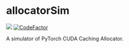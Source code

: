 # allocatorSim

[![](https://img.shields.io/badge/license-BSD--3--Clause-blue?logo=github)](https://github.com/Lin-Mao/allocatorSim/blob/main/LICENSE)
[![CodeFactor](https://www.codefactor.io/repository/github/lin-mao/allocatorsim/badge/main)](https://www.codefactor.io/repository/github/lin-mao/allocatorsim/overview/main)

A simulator of PyTorch CUDA Caching Allocator.

